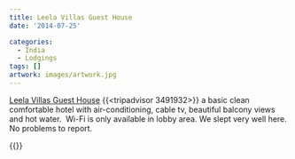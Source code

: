 ```yaml
---
title: Leela Villas Guest House
date: '2014-07-25'

categories:
  - India
  - Lodgings
tags: []
artwork: images/artwork.jpg
---
```


[Leela Villas Guest House](https://www.agoda.com/en-in/leela-villas-hotel-jodhpur/hotel/jodhpur-in.html?cid=1649959 "Agoda: Leela Villas Guest House") {{<tripadvisor 3491932>}} a basic clean comfortable hotel with air-conditioning, cable tv, beautiful balcony views and hot water.  Wi-Fi is only available in lobby area. We slept very well here. No problems to report.

{{<place ChIJXaKZev-MQTkRfUOmoUTILlw>}}


<!-- [Leela Villas Guest House](https://www.agoda.com/en-in/leela-villas-hotel-jodhpur/hotel/jodhpur-in.html?cid=1649959 "Agoda: Leela Villas Guest House") cost about ₹1200 per night on [Agoda](https://www.agoda.com/en-in/leela-villas-hotel-jodhpur/hotel/jodhpur-in.html?cid=1649959 "Agoda: Leela Villas Guest House") -->
